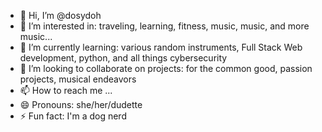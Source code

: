 - 👋 Hi, I’m @dosydoh
- 👀 I’m interested in: traveling, learning, fitness, music, music, and more music...
- 🌱 I’m currently learning: various random instruments, Full Stack Web development, python, and all things cybersecurity
- 💞️ I’m looking to collaborate on projects: for the common good, passion projects, musical endeavors
- 📫 How to reach me ...
- 😄 Pronouns: she/her/dudette
- ⚡ Fun fact: I'm a dog nerd

<!---
dosydoh/dosydoh is a ✨ special ✨ repository because its `README.md` (this file) appears on your GitHub profile.
You can click the Preview link to take a look at your changes.
--->

